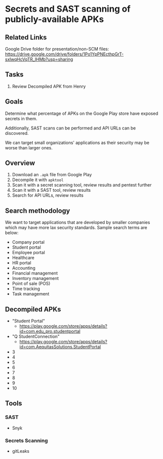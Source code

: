 # Secrets and SAST scanning of publicly-available APKs

## Related Links

Google Drive folder for presentation/non-SCM files: https://drive.google.com/drive/folders/1Po1YpPNEcthpGrT-sxIwqHcVqTR_IHMb?usp=sharing

## Tasks

1. Review Decompiled APK from Henry

## Goals

Determine what percentage of APKs on the Google Play store have exposed secrets in them. 

Additionally, SAST scans can be performed and API URLs can be discovered.

We can target small organizations' applications as their security may be worse than larger ones.

## Overview

1. Download an `.apk` file from Google Play
2. Decompile it with `apktool`
3. Scan it with a secret scanning tool, review results and pentest further
4. Scan it with a SAST tool, review results
5. Search for API URLs, review results

## Search methodology

We want to target applications that are developed by smaller companies which may have more lax security standards. Sample search terms are below:

- Company portal 
- Student portal 
- Employee portal
- Healthcare
- HR portal 
- Accounting 
- Financial management 
- Inventory management 
- Point of sale (POS) 
- Time tracking 
- Task management 

## Decompiled APKs

- "Student Portal"
  - https://play.google.com/store/apps/details?id=com.edu_pro.studentportal
- "Q StudentConnection"
  - https://play.google.com/store/apps/details?id=com.AequitasSolutions.StudentPortal
- 3
- 4
- 5
- 6
- 7
- 8
- 9
- 10

## Tools

### SAST

- Snyk

### Secrets Scanning

- gitLeaks
